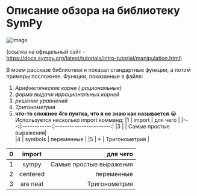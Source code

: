 # Описание обзора на библиотеку SymPy
![image](https://github.com/user-attachments/assets/c1ae9082-4b44-4798-9f43-8d8793d05e12)

(ссылка на офицальный сайт - https://docs.sympy.org/latest/tutorials/intro-tutorial/manipulation.html)

 В моем рассказе библиотеки я показал стандартные функции, а потом примеры посложнее. Функции, показанные в файле:
1. *Арифметические корни ( рациональные)*
2. *форма выдачи иррациональных корней*
3. *решение уравнений*
4. *Тригонометрия*
5. **что-то сложнее 4го пунтка, что я не знаю как называется**  😭
 Используется несколько import комманд:
|1   |   import      |  для чего              |
|---:|:------------:|-----------------------:|
|3   |         | Самые простые выражения|     
|4   | symbols       | переменные             | 
|5   | *             | Тригонометрия          | 





| 0             | import        | для чего  |
| ------------- |:-------------:| -----:|
| 1            | sympy         | Самые простые выражения |
| 2             | centered      | переменные  |
| 3             | are neat      | Тригонометрия   |
